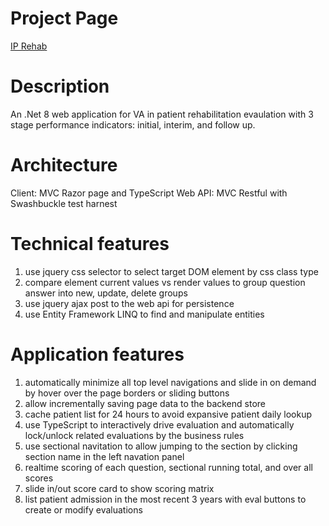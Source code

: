 # Project Page
[IP Rehab](https://android8.github.io/IPRehab/)

# Description
An .Net 8 web application for VA in patient rehabilitation evaulation with 3 stage performance indicators: initial, interim, and follow up.

# Architecture
Client: MVC Razor page and TypeScript
Web API: MVC Restful with Swashbuckle test harnest

# Technical features
1. use jquery css selector to select target DOM element by css class type
2. compare element current values vs render values to group question answer into new, update, delete groups
3. use jquery ajax post to the web api for persistence
4. use Entity Framework LINQ to find and manipulate entities
   
# Application features
1. automatically minimize all top level navigations and slide in on demand by hover over the page borders or sliding buttons
2. allow incrementally saving page data to the backend store
3. cache patient list for 24 hours to avoid expansive patient daily lookup
4. use TypeScript to interactively drive evaluation and automatically lock/unlock related evaluations by the business rules
5. use sectional navitation to allow jumping to the section by clicking section name in the left navation panel
6. realtime scoring of each question, sectional running total, and over all scores
7. slide in/out score card to show scoring matrix
8. list patient admission in the most recent 3 years with eval buttons to create or modify evaluations
   


